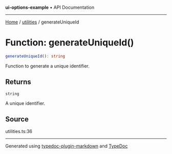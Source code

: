 **ui-options-example** • API Documentation

***

[Home](../../README.md) / [utilities](../README.md) / generateUniqueId

# Function: generateUniqueId()

```ts
generateUniqueId(): string
```

Function to generate a unique identifier.

## Returns

`string`

A unique identifier.

## Source

utilities.ts:36

***

Generated using [typedoc-plugin-markdown](https://www.npmjs.com/package/typedoc-plugin-markdown) and [TypeDoc](https://typedoc.org/)
